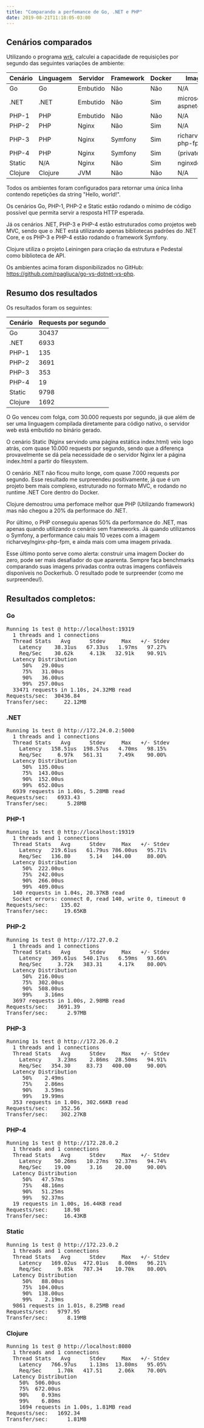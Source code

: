 ```yaml
---
title: "Comparando a perfomance de Go, .NET e PHP"
date: 2019-08-21T11:18:05-03:00
---
```


## Cenários comparados

Utilizando o programa [wrk](https://github.com/wg/wrk), calculei a capacidade de requisições por segundo das seguintes variações de ambiente:

| Cenário  | Linguagem | Servidor | Framework | Docker | Imagem Docker                              |
|----------|-----------|----------|-----------|--------|--------------------------------------------|
| Go       | Go        | Embutido | Não       | Não    | N/A                                        |
| .NET     | .NET      | Embutido | Não       | Sim    | microsoft/dotnet:2.2-aspnetcore-runtime    | 
| PHP-1    | PHP       | Embutido | Não       | Não    | N/A                                        |
| PHP-2    | PHP       | Nginx    | Não       | Sim    | N/A                                        |
| PHP-3    | PHP       | Nginx    | Symfony   | Sim    | richarvey/nginx-php-fpm                    |
| PHP-4    | PHP       | Nginx    | Symfony   | Sim    | (private)                                  |
| Static   | N/A       | Nginx    | Não       | Sim    | nginxdemos/hello                           |
| Clojure  | Clojure   | JVM      | Não       | Não    | N/A                                        |

Todos os ambientes foram configurados para retornar uma única linha contendo repetições da string "Hello, world!".

Os cenários Go, PHP-1, PHP-2 e Static estão rodando o mínimo de código possível que permita
servir a resposta HTTP esperada.

Já os cenários .NET, PHP-3 e PHP-4 estão estruturados como projetos web MVC, sendo que o .NET está utilizando
apenas bibliotecas padrões do .NET Core, e os PHP-3 e PHP-4 estão rodando o framework Symfony.

Clojure utiliza o projeto Leiningen para criação da estrutura e Pedestal como biblioteca de API.

Os ambientes acima foram disponibilizados no GitHub: https://github.com/rpagliuca/go-vs-dotnet-vs-php.  

## Resumo dos resultados

Os resultados foram os seguintes:

| Cenário  | Requests por segundo |
|----------|----------------------|
| Go       | 30437                |
| .NET     | 6933                 |
| PHP-1    | 135                  |
| PHP-2    | 3691                 |
| PHP-3    | 353                  |
| PHP-4    | 19                   |
| Static   | 9798                 |
| Clojure  | 1692                 |

O Go venceu com folga, com 30.000 requests por segundo, já que além de ser uma linguagem compilada diretamente
para código nativo, o servidor web
está embutido no binário gerado.

O cenário Static (Nginx servindo uma página estática index.html) veio logo atrás, com quase 10.000 requests por segundo,
sendo que a diferença provavelmente se dá pela necessidade de o servidor Nginx ler a página index.html a partir
do filesystem.

O cenário .NET não ficou muito longe, com quase 7.000 requests por segundo. Esse resultado me surpreendeu positivamente,
já que é um projeto bem mais complexo, estruturado no formato MVC, e rodando no runtime .NET Core dentro do Docker.

Clojure demostrou uma perfomace melhor que PHP (Utilizando framework) mas não chegou a 20% da performace do .NET.

Por último, o PHP conseguiu apenas 50% da performance do .NET, mas apenas quando utilizando o cenário sem frameworks. Já quando
utilizamos o Symfony, a performance
caiu mais 10 vezes com a imagem richarvey/nginx-php-fpm, e ainda mais com uma imagem privada.

Esse último ponto serve como alerta: construir uma imagem Docker do zero, pode ser mais desafiador do que aparenta.
Sempre faça benchmarks comparando suas imagens privadas contra outras imagens confiáveis disponíveis no Dockerhub.
O resultado pode te surpreender (como me surpreendeu!).

## Resultados completos:

### Go
<pre>
Running 1s test @ http://localhost:19319
  1 threads and 1 connections
  Thread Stats   Avg      Stdev     Max   +/- Stdev
    Latency    38.31us   67.33us   1.97ms   97.27%
    Req/Sec    30.62k     4.13k   32.91k    90.91%
  Latency Distribution
     50%   29.00us
     75%   31.00us
     90%   36.00us
     99%  257.00us
  33471 requests in 1.10s, 24.32MB read
Requests/sec:  30436.84
Transfer/sec:     22.12MB
</pre>

### .NET

<pre>
Running 1s test @ http://172.24.0.2:5000
  1 threads and 1 connections
  Thread Stats   Avg      Stdev     Max   +/- Stdev
    Latency   158.51us  198.57us   4.70ms   98.15%
    Req/Sec     6.97k   561.31     7.49k    90.00%
  Latency Distribution
     50%  135.00us
     75%  143.00us
     90%  152.00us
     99%  652.00us
  6939 requests in 1.00s, 5.28MB read
Requests/sec:   6933.43
Transfer/sec:      5.28MB
</pre>

### PHP-1
<pre>
Running 1s test @ http://localhost:19319
  1 threads and 1 connections
  Thread Stats   Avg      Stdev     Max   +/- Stdev
    Latency   219.61us   61.79us 786.00us   95.71%
    Req/Sec   136.80      5.14   144.00     80.00%
  Latency Distribution
     50%  222.00us
     75%  242.00us
     90%  266.00us
     99%  409.00us
  140 requests in 1.04s, 20.37KB read
  Socket errors: connect 0, read 140, write 0, timeout 0
Requests/sec:    135.02
Transfer/sec:     19.65KB
</pre>

### PHP-2
<pre>
Running 1s test @ http://172.27.0.2
  1 threads and 1 connections
  Thread Stats   Avg      Stdev     Max   +/- Stdev
    Latency   369.61us  540.17us   6.59ms   93.66%
    Req/Sec     3.72k   383.31     4.17k    80.00%
  Latency Distribution
     50%  216.00us
     75%  302.00us
     90%  508.00us
     99%    3.16ms
  3697 requests in 1.00s, 2.98MB read
Requests/sec:   3691.39
Transfer/sec:      2.97MB
</pre>

### PHP-3
<pre>
Running 1s test @ http://172.26.0.2
  1 threads and 1 connections
  Thread Stats   Avg      Stdev     Max   +/- Stdev
    Latency     3.23ms    2.86ms  28.50ms   94.91%
    Req/Sec   354.30     83.73   400.00     90.00%
  Latency Distribution
     50%    2.49ms
     75%    2.86ms
     90%    3.59ms
     99%   19.99ms
  353 requests in 1.00s, 302.66KB read
Requests/sec:    352.56
Transfer/sec:    302.27KB
</pre>

### PHP-4
<pre>
Running 1s test @ http://172.28.0.2
  1 threads and 1 connections
  Thread Stats   Avg      Stdev     Max   +/- Stdev
    Latency    50.26ms   10.27ms  92.37ms   94.74%
    Req/Sec    19.00      3.16    20.00     90.00%
  Latency Distribution
     50%   47.57ms
     75%   48.16ms
     90%   51.25ms
     99%   92.37ms
  19 requests in 1.00s, 16.44KB read
Requests/sec:     18.98
Transfer/sec:     16.43KB
</pre>

### Static
<pre>
Running 1s test @ http://172.23.0.2
  1 threads and 1 connections
  Thread Stats   Avg      Stdev     Max   +/- Stdev
    Latency   169.02us  472.01us   8.00ms   96.21%
    Req/Sec     9.85k   787.34    10.70k    80.00%
  Latency Distribution
     50%   88.00us
     75%  104.00us
     90%  138.00us
     99%    2.19ms
  9861 requests in 1.01s, 8.25MB read
Requests/sec:   9797.95
Transfer/sec:      8.19MB
</pre>

### Clojure
<pre>
Running 1s test @ http://localhost:8080
  1 threads and 1 connections
  Thread Stats   Avg      Stdev     Max   +/- Stdev
    Latency   766.97us    1.13ms  13.80ms   95.05%
    Req/Sec     1.70k   417.51     2.06k    70.00%
  Latency Distribution
    50%  506.00us
    75%  672.00us
    90%    0.93ms
    99%    6.80ms
    1694 requests in 1.00s, 1.81MB read
Requests/sec:   1692.34
Transfer/sec:      1.81MB
</pre>
